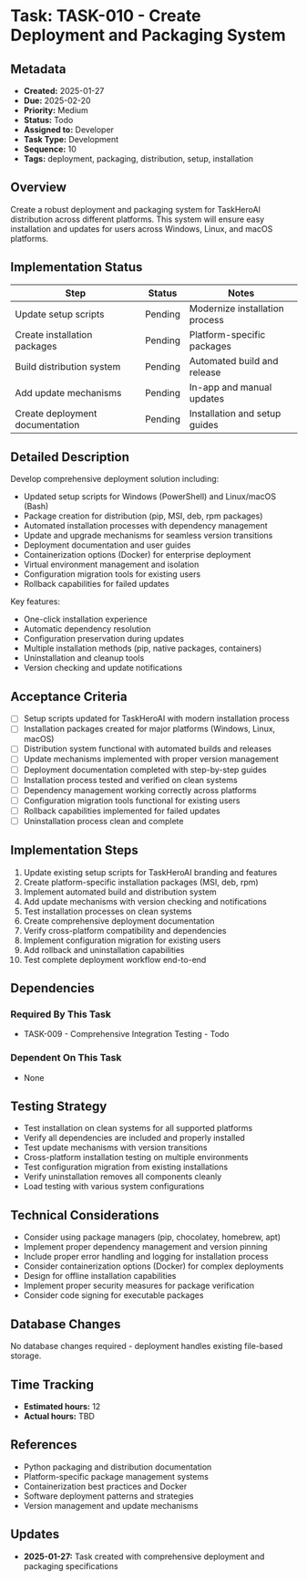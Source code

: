 # Task: TASK-010 - Create Deployment and Packaging System

## Metadata
- **Created:** 2025-01-27
- **Due:** 2025-02-20
- **Priority:** Medium
- **Status:** Todo
- **Assigned to:** Developer
- **Task Type:** Development
- **Sequence:** 10
- **Tags:** deployment, packaging, distribution, setup, installation

## Overview
Create a robust deployment and packaging system for TaskHeroAI distribution across different platforms. This system will ensure easy installation and updates for users across Windows, Linux, and macOS platforms.

## Implementation Status
| Step | Status | Notes |
|------|--------|-------|
| Update setup scripts | Pending | Modernize installation process |
| Create installation packages | Pending | Platform-specific packages |
| Build distribution system | Pending | Automated build and release |
| Add update mechanisms | Pending | In-app and manual updates |
| Create deployment documentation | Pending | Installation and setup guides |

## Detailed Description
Develop comprehensive deployment solution including:
- Updated setup scripts for Windows (PowerShell) and Linux/macOS (Bash)
- Package creation for distribution (pip, MSI, deb, rpm packages)
- Automated installation processes with dependency management
- Update and upgrade mechanisms for seamless version transitions
- Deployment documentation and user guides
- Containerization options (Docker) for enterprise deployment
- Virtual environment management and isolation
- Configuration migration tools for existing users
- Rollback capabilities for failed updates

Key features:
- One-click installation experience
- Automatic dependency resolution
- Configuration preservation during updates
- Multiple installation methods (pip, native packages, containers)
- Uninstallation and cleanup tools
- Version checking and update notifications

## Acceptance Criteria
- [ ] Setup scripts updated for TaskHeroAI with modern installation process
- [ ] Installation packages created for major platforms (Windows, Linux, macOS)
- [ ] Distribution system functional with automated builds and releases
- [ ] Update mechanisms implemented with proper version management
- [ ] Deployment documentation completed with step-by-step guides
- [ ] Installation process tested and verified on clean systems
- [ ] Dependency management working correctly across platforms
- [ ] Configuration migration tools functional for existing users
- [ ] Rollback capabilities implemented for failed updates
- [ ] Uninstallation process clean and complete

## Implementation Steps
1. Update existing setup scripts for TaskHeroAI branding and features
2. Create platform-specific installation packages (MSI, deb, rpm)
3. Implement automated build and distribution system
4. Add update mechanisms with version checking and notifications
5. Test installation processes on clean systems
6. Create comprehensive deployment documentation
7. Verify cross-platform compatibility and dependencies
8. Implement configuration migration for existing users
9. Add rollback and uninstallation capabilities
10. Test complete deployment workflow end-to-end

## Dependencies
### Required By This Task
- TASK-009 - Comprehensive Integration Testing - Todo

### Dependent On This Task
- None

## Testing Strategy
- Test installation on clean systems for all supported platforms
- Verify all dependencies are included and properly installed
- Test update mechanisms with version transitions
- Cross-platform installation testing on multiple environments
- Test configuration migration from existing installations
- Verify uninstallation removes all components cleanly
- Load testing with various system configurations

## Technical Considerations
- Consider using package managers (pip, chocolatey, homebrew, apt)
- Implement proper dependency management and version pinning
- Include proper error handling and logging for installation process
- Consider containerization options (Docker) for complex deployments
- Design for offline installation capabilities
- Implement proper security measures for package verification
- Consider code signing for executable packages

## Database Changes
No database changes required - deployment handles existing file-based storage.

## Time Tracking
- **Estimated hours:** 12
- **Actual hours:** TBD

## References
- Python packaging and distribution documentation
- Platform-specific package management systems
- Containerization best practices and Docker
- Software deployment patterns and strategies
- Version management and update mechanisms

## Updates
- **2025-01-27:** Task created with comprehensive deployment and packaging specifications 